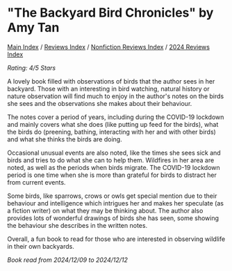 # "The Backyard Bird Chronicles" by Amy Tan

[Main Index](../../../README.md) / [Reviews Index](../../README.md) / [Nonfiction Reviews Index](../README.md) / [2024 Reviews Index](README.md)

*Rating: 4/5 Stars*

A lovely book filled with observations of birds that the author sees in her backyard. Those with an interesting in bird watching, natural history or nature observation will find much to enjoy in the author's notes on the birds she sees and the observations she makes about their behaviour.

The notes cover a period of years, including during the COVID-19 lockdown and mainly covers what she does (like putting up feed for the birds), what the birds do (preening, bathing, interacting with her and with other birds) and what she thinks the birds are doing.

Occasional unusual events are also noted, like the times she sees sick and birds and tries to do what she can to help them. Wildfires in her area are noted, as well as the periods when birds migrate. The COVID-19 lockdown period is one time when she is more than grateful for birds to distract her from current events.

Some birds, like sparrows, crows or owls get special mention due to their behaviour and intelligence which intrigues her and makes her speculate (as a fiction writer) on what they may be thinking about. The author also provides lots of wonderful drawings of birds she has seen, some showing the behaviour she describes in the written notes.

Overall, a fun book to read for those who are interested in observing wildlife in their own backyards.

*Book read from 2024/12/09 to 2024/12/12*
